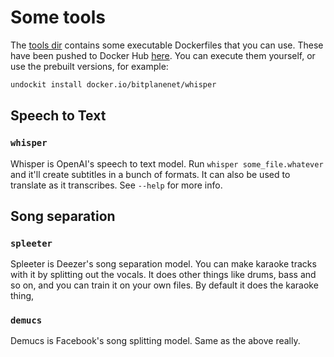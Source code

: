 # Some tools

The [tools dir](https://github.com/bitplane/undockit/tree/master/tools) contains
some executable Dockerfiles that you can use. These have been pushed to Docker
Hub [here](https://hub.docker.com/u/bitplanenet). You can execute them yourself,
or use the prebuilt versions, for example:

```bash
undockit install docker.io/bitplanenet/whisper
```

## Speech to Text

### `whisper`

Whisper is OpenAI's speech to text model. Run `whisper some_file.whatever` and
it'll create subtitles in a bunch of formats. It can also be used to translate
as it transcribes. See `--help` for more info.

## Song separation

### `spleeter`

Spleeter is Deezer's song separation model. You can make karaoke tracks with it
by splitting out the vocals. It does other things like drums, bass and so on,
and you can train it on your own files. By default it does the karaoke thing,

### `demucs`

Demucs is Facebook's song splitting model. Same as the above really.


